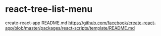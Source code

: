 # react-tree-list-menu

create-react-app README.md
https://github.com/facebook/create-react-app/blob/master/packages/react-scripts/template/README.md